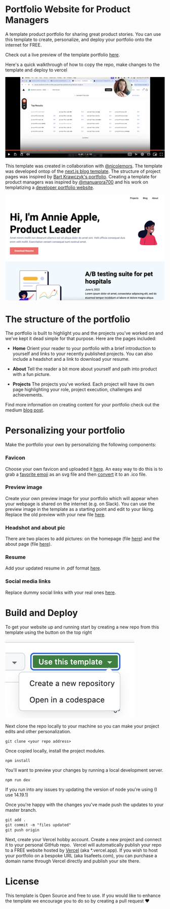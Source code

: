 # Portfolio Website for Product Managers

A template product portfolio for sharing great product stories. You can use this template to create, personalize, and deploy your portfolio onto the internet for FREE. 

Check out a live preview of the template portfolio [here](https://product-portfolio-example.vercel.app/).

Here's a quick walkthrough of how to copy the repo, make changes to the template and deploy to vercel

[![Watch the video](/public/assets/preview/loom_preview.png)](https://www.loom.com/share/72c83abee4af4591b42940d8b2ff6a17)


This template was created in collaboration with [@nicolemors](https://github.com/nicolemors). The template was developed ontop of the [next.js blog template](https://github.com/timlrx/tailwind-nextjs-starter-blog). The structure of project pages was inspired by [Bart Krawczyk's portfolio](https://www.bartkrawczyk.com/portfolio). Creating a template for product managers was inspired by [@manuarora700](https://github.com/manuarora700) and his work on templatizing a [developer portfolio website](https://github.com/manuarora700/simple-developer-portfolio-website). 

![Preview](/public/assets/preview/portfolio_screenshot.png)

# The structure of the portfolio

The portfolio is built to highlight you and the projects you've worked on and we've kept it dead simple for that purpose. Here are the pages included:

* **Home** Orient your reader to your portfolio with a brief introduction to yourself and links to your recently published projects. You can also include a headshot and a link to download your resume.

* **About** Tell the reader a bit more about yourself and path into product with a fun picture.

* **Projects** The projects you've worked. Each project will have its own page highlighting your role, project execution, challenges and achievements.

Find more information on creating content for your portfolio check out the medium [blog post](https://medium.com/@lisafeets/5827777779a9).

# Personalizing your portfolio

Make the portfolio your own by personalizing the following components:

### Favicon
Choose your own favicon and uploaded it [here](/public/favicons/favicon.ico). An easy way to do this is to grab a [favorite emoji](https://www.svgrepo.com/) as an svg file and then [convert](https://convertio.co/) it to an .ico file.

### Preview image
Create your own preview image for your portfolio which will appear when your webpage is shared on the internet (e.g. on Slack). You can use the preview image in the template as a starting point and edit to your liking. Replace the old preview with your new file [here](/public/assets/preview/preview.png). 

### Headshot and about pic
There are two places to add pictures: on the homepage (file [here](/public/assets/posts/authors/annie.svg)) and the about page (file [here](/public/assets/about/annie.svg)). 

### Resume
Add your updated resume in .pdf format [here](/public/assets/resume/Resume.pdf).

### Social media links
Replace dummy social links with your real ones [here](/components/footer.js).

# Build and Deploy

To get your website up and running start by creating a new repo from this template using the button on the top right

![Preview](/public/assets/preview/template_button.png)

Next clone the repo locally to your machine so you can make your project edits and other personalization. 

```
git clone <your repo address>
```

Once copied locally, install the project modules. 

```
npm install
```

You'll want to preview your changes by running a local development server.

```
npm run dev
```

If you run into any issues try updating the version of node you're using (I use 14.19.1)

Once you're happy with the changes you've made push the updates to your master branch.

```
git add .
git commit -m "files updated"
git push origin
```

Next, create your Vercel hobby account. Create a new project and connect it to your personal GitHub repo. 
Vercel will automatically publish your repo to a FREE website hosted by [Vercel](https://vercel.com/) (aka *.vercel.app). If you wish to host your portfolio on a bespoke URL (aka lisafeets.com), you can purchase a domain name through Vercel directly and publish your site there.

# License

This template is Open Source and free to use. If you would like to enhance the template we encourage you to do so by creating a pull request ❤️

